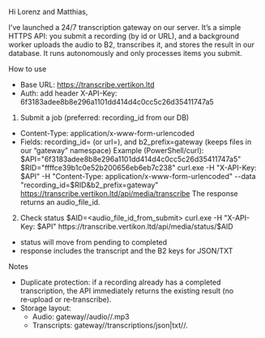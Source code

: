 Hi Lorenz and Matthias,
 
I've launched a 24/7 transcription gateway on our server. It’s a simple HTTPS API: you submit a recording (by id or URL), and a background worker uploads the audio to B2, transcribes it, and stores the result in our database. It runs autonomously and only processes items you submit.
 
How to use
- Base URL: https://transcribe.vertikon.ltd
- Auth: add header X-API-Key: 6f3183adee8b8e296a1101dd414d4c0cc5c26d35411747a5
 
1) Submit a job (preferred: recording_id from our DB)
- Content-Type: application/x-www-form-urlencoded
- Fields: recording_id=<id> (or url=<exact public.recordings.location>), and b2_prefix=gateway (keeps files in our “gateway” namespace)
Example (PowerShell/curl):
$API="6f3183adee8b8e296a1101dd414d4c0cc5c26d35411747a5"
$RID="ffffce39b1c0e52b200656eb6eb7c238"
curl.exe -H "X-API-Key: $API" -H "Content-Type: application/x-www-form-urlencoded" --data "recording_id=$RID&b2_prefix=gateway" https://transcribe.vertikon.ltd/api/media/transcribe
The response returns an audio_file_id.
 
2) Check status
$AID=<audio_file_id_from_submit>
curl.exe -H "X-API-Key: $API" https://transcribe.vertikon.ltd/api/media/status/$AID
- status will move from pending to completed
- response includes the transcript and the B2 keys for JSON/TXT
 
Notes
- Duplicate protection: if a recording already has a completed transcription, the API immediately returns the existing result (no re‑upload or re‑transcribe).
- Storage layout:
  - Audio: gateway/<campaign>/audio/<phone>/<uuid>.mp3
  - Transcripts: gateway/<campaign>/transcriptions/json|txt/<phone>/<uuid>.<ext>